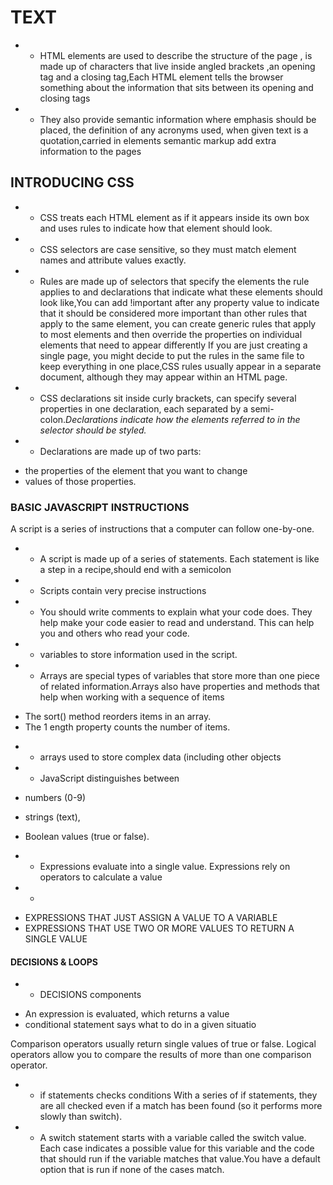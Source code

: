 # TEXT

* * HTML elements are used to describe the structure of the page , is made up of characters that live inside angled brackets ,an opening tag and a closing tag,Each HTML element tells the browser something about the information that sits between its opening and closing tags
* * They also provide semantic information where emphasis should be placed, the definition of any acronyms used, when given text is a quotation,carried in elements  semantic markup add extra 
information to the pages 



 ## INTRODUCING CSS
 * * CSS treats each HTML element as if it appears inside its own box and uses rules to indicate how that element should look.
 * * CSS selectors are case sensitive, so they must match element names and attribute values exactly.

 * * Rules are made up of selectors that specify the elements the rule applies to and declarations that indicate what these elements should look like,You can add !important after any property value to indicate that it should be considered more important than other rules that apply to the same element,
 you can create generic rules that apply to most elements and then override the properties on individual elements that need to appear differently
 If you are just creating a single page, you might decide to put the rules in the same file to keep everything in one place,CSS rules usually appear in a separate document, although they may appear within an HTML page. 


 
 * * CSS declarations sit inside curly brackets, can specify several properties in one declaration, each separated by a semi-colon.*Declarations indicate how the elements referred to in the selector should be styled.*

 * * Declarations are made up of two parts: 
 - the properties of the element that you want to change
 -  values of those properties.



### BASIC JAVASCRIPT INSTRUCTIONS

A script is a series of instructions that a computer can follow one-by-one. 

* * A script is made up of a series of statements. Each 
statement is like a step in a recipe,should end with a semicolon
* * Scripts contain very precise instructions

* * You should write comments to explain what your code does. They help make your code easier to read and understand. This can help you and others who read your code. 

* * variables to store information used in the script.
* * Arrays are special types of variables that store more than one piece of related information.Arrays also have properties and methods that help when working with a sequence of items 
- The sort() method reorders items in an array. 
- The 1 ength property counts the number of items.

* * arrays used to store complex data (including other objects



* * JavaScript distinguishes between 
* numbers (0-9)
* strings (text),
* Boolean values (true or false). 


* * Expressions evaluate into a single value. Expressions rely on operators to calculate a value
* * 
- EXPRESSIONS THAT JUST ASSIGN A VALUE TO A VARIABLE 
- EXPRESSIONS THAT USE TWO OR 
MORE VALUES TO RETURN A 
SINGLE VALUE

#### DECISIONS & LOOPS 
* * DECISIONS  components
-  An expression is evaluated, which returns a value 
- conditional statement says what to do in a given situatio

Comparison operators usually return single values of true or false. Logical operators allow you to compare the results of more than one comparison operator. 

* * if statements checks conditions With a series of if statements, they are all checked even if a match has been found (so it performs more slowly than switch).

* * A switch statement starts with a variable called the switch value. Each case indicates a possible value for this variable and the code that should run if the variable matches that value.You have a default option that is run if none of the cases match.  

